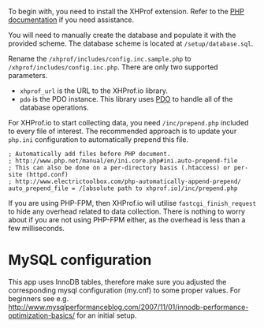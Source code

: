 To begin with, you need to install the XHProf extension. Refer to the [PHP documentation](http://www.php.net/manual/en/xhprof.setup.php) if you need assistance.

You will need to manually create the database and populate it with the provided scheme. The database scheme is located at `/setup/database.sql`.

Rename the `/xhprof/includes/config.inc.sample.php` to `/xhprof/includes/config.inc.php`. There are only two supported parameters.

* `xhprof_url` is the URL to the XHProf.io library.
* `pdo` is the PDO instance. This library uses [PDO](http://uk3.php.net/pdo) to handle all of the database operations.

For XHProf.io to start collecting data, you need `/inc/prepend.php` included to every file of interest. The recommended approach is to update your `php.ini` configuration to automatically prepend this file.

    ; Automatically add files before PHP document.
    ; http://www.php.net/manual/en/ini.core.php#ini.auto-prepend-file
    ; This can also be done on a per-directory basis (.htaccess) or per-site (httpd.conf)
    ; http://www.electrictoolbox.com/php-automatically-append-prepend/
    auto_prepend_file = /[absolute path to xhprof.io]/inc/prepend.php

If you are using PHP-FPM, then XHProf.io will utilise `fastcgi_finish_request` to hide any overhead related to data collection. There is nothing to worry about if you are not using PHP-FPM either, as the overhead is less than a few milliseconds.

MySQL configuration
===================

This app uses InnoDB tables, therefore make sure you adjusted the corresponding mysql configuration (my.cnf) to some proper values.
For beginners see e.g. http://www.mysqlperformanceblog.com/2007/11/01/innodb-performance-optimization-basics/ for an initial setup.